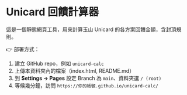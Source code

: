 # Unicard 回饋計算器

這是一個靜態網頁工具，用來計算玉山 Unicard 的各方案回饋金額，含封頂規則。

👉 部署方式：
1. 建立 GitHub repo，例如 `unicard-calc`
2. 上傳本資料夾內的檔案（index.html, README.md）
3. 到 **Settings → Pages** 設定 Branch 為 `main`、資料夾選 `/ (root)`
4. 等候幾分鐘，訪問 `https://你的帳號.github.io/unicard-calc/`
